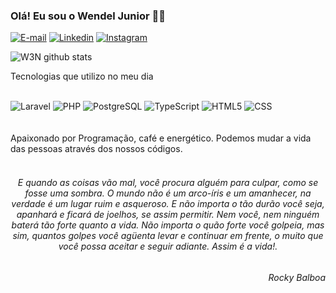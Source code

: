 ### Olá! Eu sou o Wendel Junior ✌🏻

[![E-mail](https://img.shields.io/badge/Gmail-D14836?style=for-the-badge&logo=gmail&logoColor=white)](mailto:contato.wendelcorreia@gmail.com)
[![Linkedin](https://img.shields.io/badge/LinkedIn-0077B5?style=for-the-badge&logo=linkedin&logoColor=white)](https://br.linkedin.com/in/wendeljunior?trk=public_profile_samename-profile&original_referer=https%3A%2F%2Fbr.linkedin.com%2Fin%2Fwendel-correia-0a60a1130)
[![Instagram](https://img.shields.io/badge/Instagram-E4405F?style=for-the-badge&logo=instagram&logoColor=white)](https://www.instagram.com/__w3nn/?igsh=NzZhZjR3cWIzaDB5&utm_source=qr)

![W3N github stats](https://github-readme-stats.vercel.app/api?username=KingW3n&show_icons=true&theme=radical)

Tecnologias que utilizo no meu dia
<div style="display:inline_block">
</br>
  <img src="https://img.shields.io/badge/Laravel-FF2D20?style=for-the-badge&logo=laravel&logoColor=white" alt="Laravel" alguin="center">
  <img src="https://img.shields.io/badge/PHP-777BB4?style=for-the-badge&logo=php&logoColor=white" alt="PHP" alguin="center">
  <img src="https://img.shields.io/badge/PostgreSQL-316192?style=for-the-badge&logo=postgresql&logoColor=white" alt="PostgreSQL" alguin="center">
  <img src="https://img.shields.io/badge/TypeScript-007ACC?style=for-the-badge&logo=typescript&logoColor=white" alt="TypeScript" alguin="center">
  <img src="https://img.shields.io/badge/HTML-239120?style=for-the-badge&logo=html5&logoColor=white" alt="HTML5" alguin="center">
  <img src="https://img.shields.io/badge/CSS-239120?&style=for-the-badge&logo=css3&logoColor=white" alt="CSS" alguin="center">
</div>
</br></br>
Apaixonado por Programação, café e energético. Podemos mudar a vida das pessoas através dos nossos códigos. 
</br></br>
<div style="text-align: center">
  <h6 >
    E quando as coisas vão mal, você procura alguém para culpar, como se fosse uma sombra. O mundo não é um arco-íris e um amanhecer, na verdade é um lugar ruim e asqueroso. E não importa o tão durão você seja, apanhará e ficará de joelhos, se assim permitir. Nem você, nem ninguém baterá tão forte quanto a vida. Não importa o quão forte você golpeia, mas sim, quantos golpes você agüenta levar e continuar em frente, o muito que você possa aceitar e seguir adiante. Assim é a vida!.
  <h6 align="right">Rocky Balboa</h6>
  </h6> 
</div>

